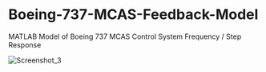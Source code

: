 # Boeing-737-MCAS-Feedback-Model
MATLAB Model of Boeing 737 MCAS Control System Frequency / Step Response

![Screenshot_3](https://user-images.githubusercontent.com/3127698/143276605-dc27d3dc-b120-48fb-9698-5fd42c7d9009.png)
